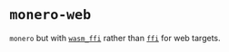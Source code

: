 # `monero-web`
`monero` but with [`wasm_ffi`](https://pub.dev/packages/wasm_ffi) rather than
[`ffi`](https://pub.dev/packages/ffi) for web targets.

<!-- Original `monero` READEME.md content below:
## Setup
### Native assets
Native assets is currently an experimental feature that is available in Flutter's `master` branch behind an optional Flutter config:
```
flutter config --enable-native-assets
```

See [this tracking issue](https://github.com/flutter/flutter/issues/129757) and [this milestone](https://github.com/dart-lang/native/milestone/15) for the eventual inclusion of native assets in a release.

### Quick setup

```
git clone git@github.com:ManyMath/monerodart
cd monerodart
git submodule update --init --recursive
dart pub get
dart --enable-experiment=native-assets run bin/monero_example.dart
```
and wait a moment as the native assets are built.

## Development

- To generate `monero-rust_bindings_generated.dart` Dart bindings for C:
  ```
  dart --enable-experiment=native-assets run ffigen --config ffigen.yaml
  ```
- If bindings are generated for a new (not previously supported/included in `lib/monero_base.dart`) 
  function, a wrapper must be written for it by hand (see: `generateMnemonic`, `generateAddress`).
-->